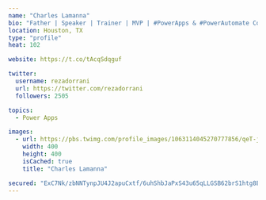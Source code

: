 ```yaml
---
name: "Charles Lamanna"
bio: "Father | Speaker | Trainer | MVP | #PowerApps & #PowerAutomate Community Super User | YouTuber Right-pointing triangle http://youtube.com/c/rezadorrani | Learn - Share - Clockwise rightwards and leftwards open circle arrows"
location: Houston, TX
type: "profile"
heat: 102

website: https://t.co/tAcqSdqguf

twitter:
  username: rezadorrani
  url: https://twitter.com/rezadorrani
  followers: 2505

topics:
  - Power Apps

images:
  - url: https://pbs.twimg.com/profile_images/1063114045270777856/qeT-jpWr_400x400.jpg
    width: 400
    height: 400
    isCached: true
    title: "Charles Lamanna"

secured: "ExC7Nk/zbNNTynpJU4J2apuCxtf/6uhShbJaPxS43u65qLLGSB62brS1htg8EbnOwt4fDOW0HN7jHDMUDlhNtuXkoBXfFoapSJMdUBdnwx7EIhpZCtIyolVv/P3KN62p09RV+GdfdZaFZTORx8R0Ns9xo6FnB2rYFVSy36FZiIwwWpEw4oPfySz8bnlWiUkxcBWYvTulsuT+CxdxyM3EYhWaNBGwCrrZ6K5EwyGyT8qtnp9cpcLGUAQg7eE2GeF++66yhP4HYp1/ObyGVibGSIaMEgWrGTVPo+B7oWuJgA1L0ioiAORz4mMY6cL1KJU5Q25oz1halJnH/EpPdgJOm1sBbUX7BOGNIkvO0NoxM9ZYkd5JkOIG3qMfhi3GcuJkICv8UbNb5+Nmm+vWlX8IAdmLt7NDetGx3iux/kAlaaI=;dt+B4rupLkAhQn6UNSMnpQ=="
---
```


